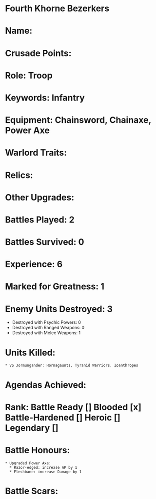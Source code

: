 # Fourth Khorne Bezerkers

# Name: 
# Crusade Points:
# Role: Troop
# Keywords: Infantry
# Equipment: Chainsword, Chainaxe, Power Axe
# Warlord Traits:
# Relics:
# Other Upgrades:

# Battles Played: 2
# Battles Survived: 0
# Experience: 6
# Marked for Greatness: 1
# Enemy Units Destroyed: 3
  * Destroyed with Psychic Powers: 0 
  * Destroyed with Ranged Weapons: 0 
  * Destroyed with Melee Weapons: 1
# Units Killed: 
    * VS Jormungander: Hormagaunts, Tyranid Warriors, Zoanthropes
# Agendas Achieved:

# Rank: Battle Ready [] Blooded [x] Battle-Hardened [] Heroic [] Legendary []

# Battle Honours: 
    * Upgraded Power Axe: 
      * Razor-edged: increase AP by 1
      * Fleshbane: increase Damage by 1
# Battle Scars: